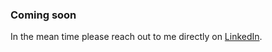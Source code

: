 <webui-data data-page-title="Software Development Services" data-page-subtitle=""></webui-data>
<webui-data data-page-next-page='{"name":"Home","href":"/"}'></webui-data>

### Coming soon

In the mean time please reach out to me directly on [LinkedIn](https://www.linkedin.com/in/erikgassler).
